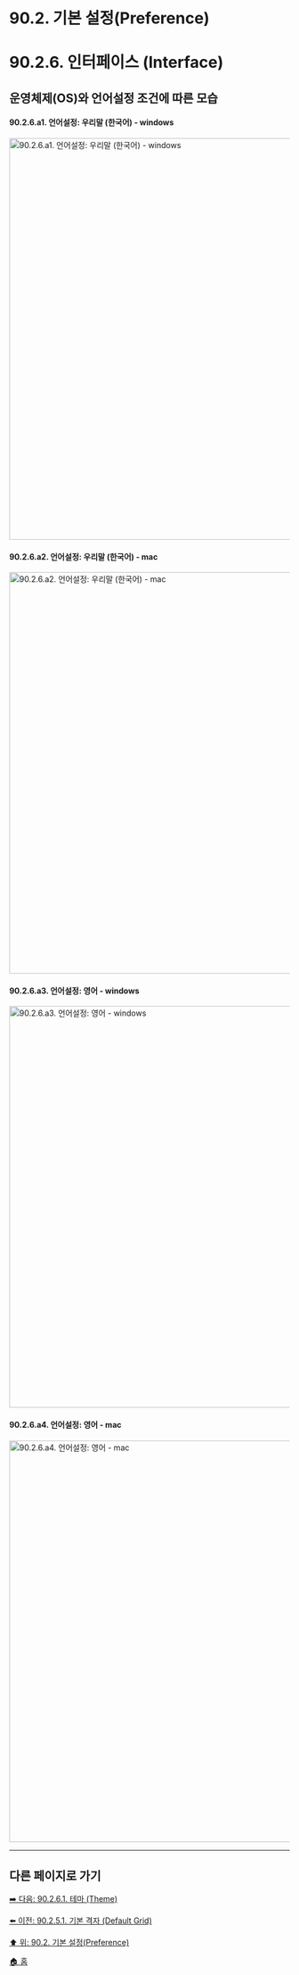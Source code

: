 # 90.2. 기본 설정(Preference)
# 90.2.6. 인터페이스 (Interface)
## 운영체제(OS)와 언어설정 조건에 따른 모습
#### 90.2.6.a1. 언어설정: 우리말 (한국어) - windows

<img width="720" alt="90.2.6.a1. 언어설정: 우리말 (한국어) - windows" src="https://github.com/wonder13662/gimp/assets/15767104/843a0255-d6f4-4b80-aca4-83e70c0bf657">

#### 90.2.6.a2. 언어설정: 우리말 (한국어) - mac

<img width="720" alt="90.2.6.a2. 언어설정: 우리말 (한국어) - mac" src="https://github.com/wonder13662/gimp/assets/15767104/d6c0923f-76bd-4bbb-845e-c7fb557c10e7">

#### 90.2.6.a3. 언어설정: 영어 - windows

<img width="720" alt="90.2.6.a3. 언어설정: 영어 - windows" src="https://github.com/wonder13662/gimp/assets/15767104/975de428-6fc7-4aa4-85b0-2754a2771d39">

#### 90.2.6.a4. 언어설정: 영어 - mac

<img width="720" alt="90.2.6.a4. 언어설정: 영어 - mac" src="https://github.com/wonder13662/gimp/assets/15767104/4c736ff0-fc88-4d36-a7b7-94f5ff3689b7">

***

## 다른 페이지로 가기

[➡️ 다음: 90.2.6.1. 테마 (Theme)](./90-02-06-interfacex-01-theme.md)

[⬅️ 이전: 90.2.5.1. 기본 격자 (Default Grid)](./90-02-05-default-imagex-01-default-grid.md)

[⬆️ 위: 90.2. 기본 설정(Preference)](./90-02-00-preference.md)

[🏠 홈](./00-home.md)
